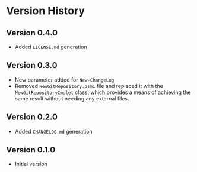 # Version History

## Version 0.4.0
- Added `LICENSE.md` generation

## Version 0.3.0
- New parameter added for `New-ChangeLog`
- Removed `NewGitRepository.psm1` file and replaced it with the `NewGitRepositoryCmdlet` class, which provides a means of achieving the same result without needing any external files. 

## Version 0.2.0
- Added `CHANGELOG.md` generation

## Version 0.1.0
- Initial version
